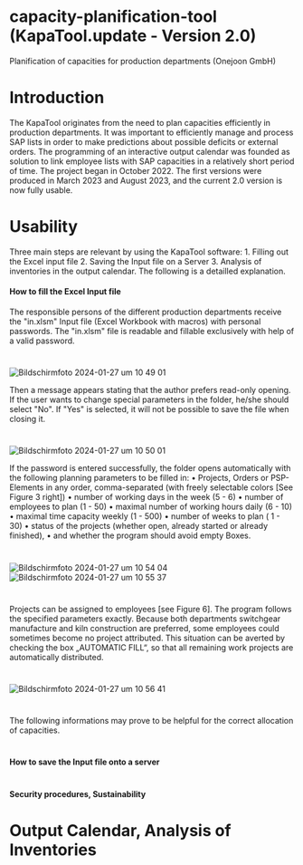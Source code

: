 # capacity-planification-tool (KapaTool.update - Version 2.0)
Planification of capacities for production departments (Onejoon GmbH)

# Introduction

The KapaTool originates from the need to plan capacities efficiently in production departments.
It was important to efficiently manage and process SAP lists in order to make predictions about
possible deficits or external orders. The programming of an interactive output calendar was founded
as solution to link employee lists with SAP capacities in a relatively short period of time. The
project began in October 2022. The first versions were produced in March 2023 and August 2023,
and the current 2.0 version is now fully usable.

# Usability

Three main steps are relevant by using the KapaTool software:
    1. Filling out the Excel input file
    2. Saving the Input file on a Server
    3. Analysis of inventories in the output calendar.
The following is a detailled explanation.

#### How to fill the Excel Input file

The responsible persons of the different production departments receive the "in.xlsm" Input file
(Excel Workbook with macros) with personal passwords. The "in.xlsm" file is readable and fillable
exclusively with help of a valid password.

#

![Bildschirmfoto 2024-01-27 um 10 49 01](https://github.com/etchoum/capacity-planification-tool/assets/93908331/d78752ef-edc7-4913-8fc4-c9bc3f73f5cd)

Then a message appears stating that the author prefers read-only opening. If the user wants to
change special parameters in the folder, he/she should select "No". If "Yes" is selected, it will not
be possible to save the file when closing it.

#

![Bildschirmfoto 2024-01-27 um 10 50 01](https://github.com/etchoum/capacity-planification-tool/assets/93908331/a3eb9214-0dda-42bf-9f59-5a5a80866e35)

If the password is entered successfully, the folder opens automatically with the following planning
parameters to be filled in:
    • Projects, Orders or PSP-Elements in any order, comma-separated (with freely selectable
colors [See Figure 3 right])
    • number of working days in the week (5 - 6)
    • number of employees to plan (1 - 50)
    • maximal number of working hours daily (6 - 10)
    • maximal time capacity weekly (1 - 500)
    • number of weeks to plan ( 1 - 30)
    • status of the projects (whether open, already started or already finished),
    • and whether the program should avoid empty Boxes.

#

![Bildschirmfoto 2024-01-27 um 10 54 04](https://github.com/etchoum/capacity-planification-tool/assets/93908331/d99740ab-91b7-4cbf-a164-377be2bd26a6)
![Bildschirmfoto 2024-01-27 um 10 55 37](https://github.com/etchoum/capacity-planification-tool/assets/93908331/2cab8fbf-aab1-4621-a6f0-01b4a86d3719)

#

Projects can be assigned to employees [see Figure 6]. The program follows the specified parameters
exactly. Because both departments switchgear manufacture and kiln construction are preferred,
some employees could sometimes become no project attributed. This situation can be averted by
checking the box „AUTOMATIC FILL“, so that all remaining work projects are automatically
distributed.

#

![Bildschirmfoto 2024-01-27 um 10 56 41](https://github.com/etchoum/capacity-planification-tool/assets/93908331/ab94e7a9-1c1a-40ec-9058-f2a6d8a237b0)

#

The following informations may prove to be helpful for the correct allocation of capacities.

#

#### How to save the Input file onto a server

#

#### Security procedures, Sustainability

#

# Output Calendar, Analysis of Inventories 

